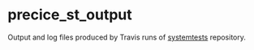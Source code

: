 # precice_st_output

Output and log files produced by Travis runs of [systemtests](https://github.com/precice/systemtests) repository.
